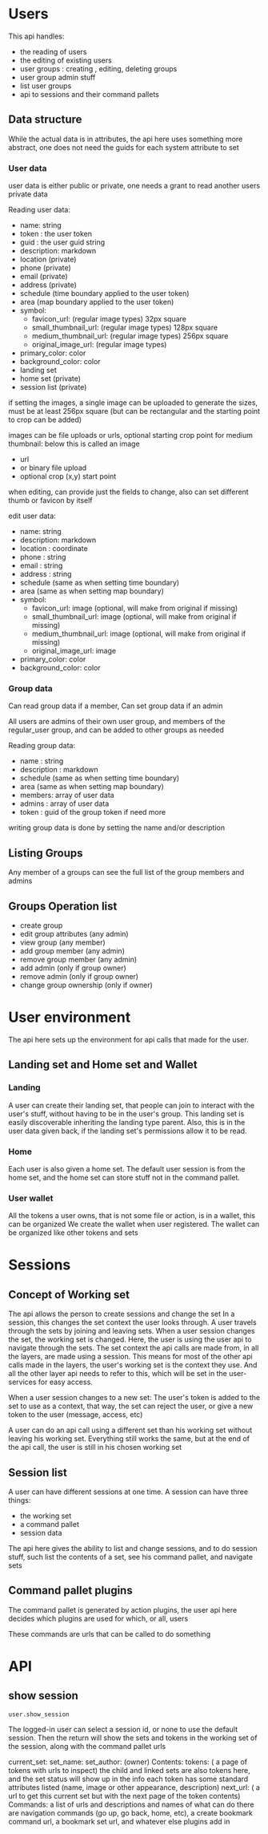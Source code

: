 # Users

This api handles:
* the reading of users
* the editing of existing users
* user groups : creating , editing, deleting groups
* user group admin stuff
* list user groups
* api to sessions and their command pallets



## Data structure

While the actual data is in attributes, the api here uses something more abstract, one does not need the guids for each system attribute to set

### User data

user data is either public or private, one needs a grant to read another users private data

Reading user data:

* name: string
* token : the user token
* guid : the user guid string
* description: markdown
* location (private)
* phone (private)
* email (private)
* address (private)
* schedule (time boundary applied to the user token)
* area (map boundary applied to the user token)
* symbol:
    * favicon_url:   (regular image types) 32px square
    * small_thumbnail_url:  (regular image types) 128px square
    * medium_thumbnail_url:  (regular image types) 256px square
    * original_image_url:   (regular image types)
* primary_color: color
* background_color: color
* landing set 
* home set (private)
* session list  (private)



if setting the images, a single image can be uploaded to generate the sizes, must be at least 256px square
(but can be rectangular and the starting point to crop can be added)

images can be file uploads or urls, optional starting crop point for medium thumbnail: below this is called an image
* url
* or binary file upload
* optional crop (x,y) start point

when editing, can provide just the fields to change, also can set different thumb or favicon by itself

edit user data:

* name: string
* description: markdown
* location : coordinate
* phone : string
* email : string
* address : string
* schedule (same as when setting time boundary)
* area (same as when setting map boundary)
* symbol:
    * favicon_url:   image (optional, will make from original if missing)
    * small_thumbnail_url:  image (optional, will make from original if missing)
    * medium_thumbnail_url:  image (optional, will make from original if missing)
    * original_image_url:   image
* primary_color: color
* background_color: color




### Group data

Can read group data if a member, Can set group data if an admin

All users are admins of their own user group, and members of the regular_user group, and can be added to other groups as needed

Reading group data:
* name : string
* description : markdown
* schedule (same as when setting time boundary)
* area (same as when setting map boundary)
* members: array of user data
* admins : array of user data
* token : guid of the group token if need more


writing group data is done by setting the name and/or description



## Listing Groups

Any member of a groups can see the full list of the group members and admins

## Groups Operation list

* create group
* edit group attributes (any admin)
* view group (any member)
* add group member (any admin)
* remove group member (any admin)
* add admin (only if group owner)
* remove admin (only if group owner)
* change group ownership (only if owner)





# User environment

The api here sets up the environment for api calls that made for the user.



## Landing set and Home set and Wallet

### Landing 
A user can create their landing set, that people can join to interact with the user's stuff, without having to be in the user's group.
This landing set is easily discoverable inheriting the landing type parent. Also, this is in the user data given back, if the landing set's permissions allow it to be read.

### Home
Each user is also given a home set.
The default user session is from the home set, and the home set can store stuff not in the command pallet.

### User wallet

All the tokens a user owns, that is not some file or action, is in a wallet, this can be organized
We create the wallet when user registered.
The wallet can be organized like other tokens and sets


# Sessions 

## Concept of Working set

The api allows the person to create sessions and change the set
In a session, this changes the set context the user looks through.
A user travels through the sets by joining and leaving sets.
When a user session changes the set, the working set is changed. Here, the user is using the user api to navigate through the sets.
The set context the api calls are made from, in all the layers, are made using a session.
This means for most of the other api calls made in the layers, the user's working set is the context they use.
And all the other layer api needs to refer to this, which will be set in the user-services for easy access.

When a user session changes to a new set:
The user's token is added to the set to use as a context, that way, the set can reject the user, or give a new token to the user (message, access, etc)

A user can do an api call using a different set than his working set without leaving his working set.
Everything still works the same, but at the end of the api call, the user is still in his chosen working set


## Session list
A user can have different sessions at one time. A session can have three things:

* the working set
* a command pallet
* session data

The api here gives the ability to list and change sessions, and to do session stuff, such list the contents of a set, see his command pallet, and navigate sets

## Command pallet plugins

The command pallet is generated by action plugins, the user api here decides which plugins are used for which, or all, users

These commands are urls that can be called to do something

# API

## show session
    user.show_session

The logged-in user can select a session id, or none to use the default session.
Then the return will show the sets and tokens in the working set of the session, along with the command pallet urls

current_set:
  set_name: 
  set_author: (owner)
Contents:
   tokens: ( a page of tokens with urls to inspect) the child and linked sets are also tokens here, and the set status will show up in the info
            each token has some standard attributes listed (name, image or other appearance, description)
   next_url: ( a url to get this current set but with the next page of the token contents) 
Commands:
   a list of urls and descriptions and names of what can do
    there are navigation commands (go up, go back, home, etc), a create bookmark command url, a bookmark set url, and whatever else plugins add in



